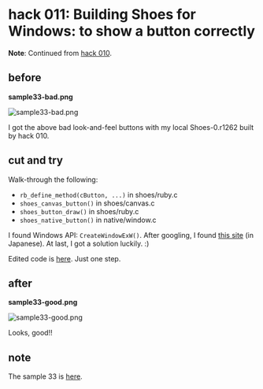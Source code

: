 hack 011: Building Shoes for Windows: to show a button correctly
================================================================

**Note**: Continued from [hack 010](http://github.com/ashbb/shoes_hack_note/tree/master/md/hack010.md).


before
------

**sample33-bad.png**

![sample33-bad.png](http://github.com/ashbb/shoes_hack_note/raw/master/img/sample33-bad.png)

I got the above bad look-and-feel buttons with my local Shoes-0.r1262 built by hack 010.


cut and try
-----------

Walk-through the following:

- `rb_define_method(cButton, ...)` in shoes/ruby.c
- `shoes_canvas_button()` in shoes/canvas.c
- `shoes_button_draw()` in shoes/ruby.c
- `shoes_native_button()` in native/window.c

I found Windows API: `CreateWindowExW()`. After googling, I found [this site](http://www.arcpit.co.jp/winapi/api_02/ap020203.htm) (in Japanese). At last, I got a solution luckily. :)

Edited code is [here](http://github.com/ashbb/shoes/commit/0c0ac02f445acecaeee3f6c410098a1146f3e2d5). Just one step.

after
-----

**sample33-good.png**

![sample33-good.png](http://github.com/ashbb/shoes_hack_note/raw/master/img/sample33-good.png)

Looks, good!!

note
----

The sample 33 is [here](http://shoes-tutorial-note.heroku.com/html/00518_Combination_of_image_objects_show_hide_and_mouse_hover_leave.html).


